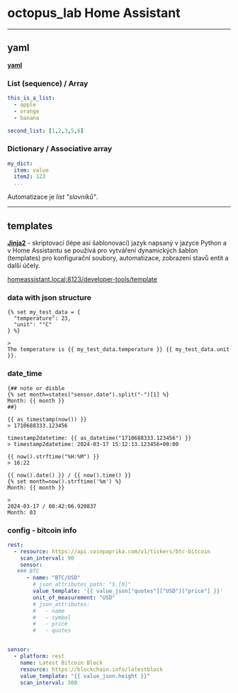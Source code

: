# octopus_lab Home Assistant

---

## yaml 

[**yaml**](https://cs.wikipedia.org/wiki/YAML)

### List (sequence) / Array

```yaml
this_is_a_list:
  - apple
  - orange
  - banana

second_list: [1,2,3,5,6]
```

### Dictionary / Associative array

```yaml
my_dict:
  item: value
  item2: 123
  ...
```

Automatizace je *list* *"slovníků"*.


---

## templates

[**Jinja2**](https://jinja.palletsprojects.com/en/3.1.x/) - skriptovací (lépe asi šablonovací) jazyk napsaný v jazyce Python a v Home Assistantu se používá pro vytváření dynamických šablon (templates) pro konfigurační soubory, automatizace, zobrazení stavů entit a další účely.

[homeassistant.local:8123/developer-tools/template](http://homeassistant.local:8123/developer-tools/template)

### data with json structure

```jinja2
{% set my_test_data = {
  "temperature": 23,
  "unit": "°C"
} %}

>
The temperature is {{ my_test_data.temperature }} {{ my_test_data.unit }}.
```


### date_time

```jinja2
{## note or disble
{% set month=states("sensor.date").split("-")[1] %}
Month: {{ month }}
##}

{{ as_timestamp(now()) }}
> 1710688333.123456

timestamp2datetime: {{ as_datetime("1710688333.123456") }}
> timestamp2datetime: 2024-03-17 15:12:13.123456+00:00

{{ now().strftime("%H:%M") }}
> 16:22

{{ now().date() }} / {{ now().time() }}
{% set month=now().strftime('%m') %}
Month: {{ month }}

>
2024-03-17 / 08:42:06.920837
Month: 03
```

### config - bitcoin info

```yaml
rest:
  - resource: https://api.coinpaprika.com/v1/tickers/btc-bitcoin
    scan_interval: 90
    sensor:
   ### BTC
      - name: "BTC/USD"
        # json_attributes_path: "$.[0]"
        value_template: '{{ value_json["quotes"]["USD"]["price"] }}'
        unit_of_measurement: "USD"
        # json_attributes:
        #   - name
        #   - symbol
        #   - price
        #   - quotes


sensor:
  - platform: rest
    name: Latest Bitcoin Block
    resource: https://blockchain.info/latestblock
    value_template: "{{ value_json.height }}"
    scan_interval: 300
```
